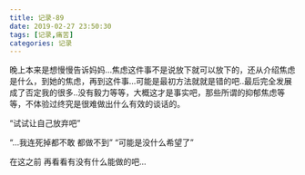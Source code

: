 ```yaml
---
title: 记录-89
date: 2019-02-27 23:50:30
tags: [记录,痛苦]
categories: 记录
---
```

晚上本来是想慢慢告诉妈妈...焦虑这件事不是说放下就可以放下的，还从介绍焦虑是什么，到她的焦虑，再到这件事...可能是最初方法就就是错的吧..最后完全发展成了否定我的很多..没有毅力等等，大概这才是事实吧，那些所谓的抑郁焦虑等等，不体验过终究是很难做出什么有效的谈话的。

“试试让自己放弃吧”

“...我连死掉都不敢 都做不到”
“可能是没什么希望了”

在这之前 再看看有没有什么能做的吧...